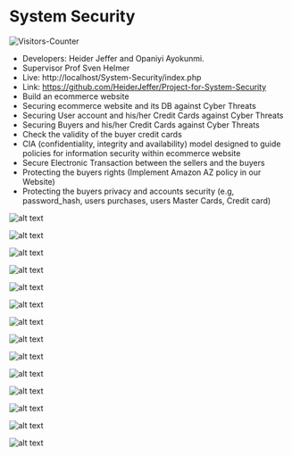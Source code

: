 # System Security


<body>
<img src = "https://github-vistors-counter.onrender.com/github?username=https://github.com/HeiderJeffer/System-Security/" alt = "Visitors-Counter"/>
</body>



- Developers: Heider Jeffer and Opaniyi Ayokunmi.
- Supervisor Prof Sven Helmer
- Live: http://localhost/System-Security/index.php
- Link: https://github.com/HeiderJeffer/Project-for-System-Security
-  Build an ecommerce website
-  Securing ecommerce website and its DB against Cyber Threats
-  Securing User account and his/her Credit Cards against Cyber Threats
-  Securing Buyers and his/her Credit Cards against Cyber Threats
-  Check the validity of the buyer credit cards
- CIA (confidentiality, integrity and availability) model designed to guide policies for information security within ecommerce website
- Secure Electronic Transaction between the sellers and the buyers
- Protecting the buyers rights (Implement Amazon AZ policy in our Website)
- Protecting the buyers privacy and accounts security (e.g, password_hash, users purchases, users Master Cards, Credit card)



![alt text](https://github.com/HeiderJeffer/System-Security/tree/main/img/5.jpg)

![alt text](https://github.com/HeiderJeffer/Project-for-System-Security/blob/master/images/1.jpg)


![alt text](https://github.com/HeiderJeffer/Project-for-System-Security/blob/master/images/2.jpg)


![alt text](https://github.com/HeiderJeffer/Project-for-System-Security/blob/master/images/3.jpg)


![alt text](https://github.com/HeiderJeffer/Project-for-System-Security/blob/master/images/4.jpg)


![alt text](https://github.com/HeiderJeffer/Project-for-System-Security/blob/master/images/6.jpg)


![alt text](https://github.com/HeiderJeffer/Project-for-System-Security/blob/master/images/7.jpg)


![alt text](https://github.com/HeiderJeffer/Project-for-System-Security/blob/master/images/8.jpg)

![alt text](https://github.com/HeiderJeffer/Project-for-System-Security/blob/master/images/9.jpg)


![alt text](https://github.com/HeiderJeffer/Project-for-System-Security/blob/master/images/10.jpg)


![alt text](https://github.com/HeiderJeffer/Project-for-System-Security/blob/master/images/11.jpg)


![alt text](https://github.com/HeiderJeffer/Project-for-System-Security/blob/master/images/12.jpg)


![alt text](https://github.com/HeiderJeffer/Project-for-System-Security/blob/master/images/13.jpg)


![alt text](https://github.com/HeiderJeffer/Project-for-System-Security/blob/master/images/14.jpg)






